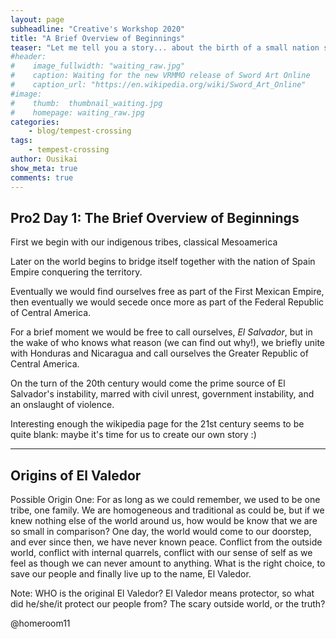 ```yaml
---
layout: page
subheadline: "Creative's Workshop 2020"
title: "A Brief Overview of Beginnings"
teaser: "Let me tell you a story... about the birth of a small nation soon to be named El Salvador..."
#header:
#    image_fullwidth: "waiting_raw.jpg"
#    caption: Waiting for the new VRMMO release of Sword Art Online
#    caption_url: "https://en.wikipedia.org/wiki/Sword_Art_Online"
#image:
#    thumb:  thumbnail_waiting.jpg
#    homepage: waiting_raw.jpg
categories:
    - blog/tempest-crossing
tags:
    - tempest-crossing 
author: Ousikai
show_meta: true
comments: true
---
```

## Pro2 Day 1: The Brief Overview of Beginnings
First we begin with our indigenous tribes, classical Mesoamerica

Later on the world begins to bridge itself together with the nation of Spain Empire conquering the territory.

Eventually we would find ourselves free as part of the First Mexican Empire, then eventually we would secede once more as part of the Federal Republic of Central America.

For a brief moment we would be free to call ourselves, *El Salvador*, but in the wake of who knows what reason (we can find out why!), we briefly unite with Honduras and Nicaragua and call ourselves the Greater Republic of Central America. 

On the turn of the 20th century would come the prime source of El Salvador's instability, marred with civil unrest, government instability, and an onslaught of violence.

Interesting enough the wikipedia page for the 21st century seems to be quite blank: maybe it's time for us to create our own story :) 

------
## Origins of El Valedor

Possible Origin One: For as long as we could remember, we used to be one tribe, one family. We are homogeneous and traditional as could be, but if we knew nothing else of the world around us, how would be know that we are so small in comparison? One day, the world would come to our doorstep, and ever since then, we have never known peace. Conflict from the outside world, conflict with internal quarrels, conflict with our sense of self as we feel as though we can never amount to anything. What is the right choice, to save our people and finally live up to the name, El Valedor.

Note: WHO is the original El Valedor? El Valedor means protector, so what did he/she/it protect our people from? The scary outside world, or the truth?

@homeroom11